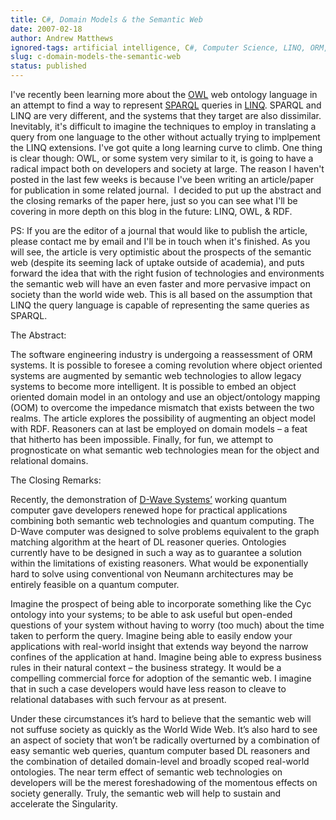 ```yaml
---
title: C#, Domain Models & the Semantic Web
date: 2007-02-18
author: Andrew Matthews
ignored-tags: artificial intelligence, C#, Computer Science, LINQ, ORM, philosophy
slug: c-domain-models-the-semantic-web
status: published
---
```


I've recently been learning more about the [OWL](http://www.w3.org/2004/OWL/) web ontology language in an attempt to find a way to represent [SPARQL](http://www.w3.org/2001/sw/DataAccess/) queries in [LINQ](http://msdn2.microsoft.com/en-us/library/aa479865.aspx). SPARQL and LINQ are very different, and the systems that they target are also dissimilar. Inevitably, it's difficult to imagine the techniques to employ in translating a query from one language to the other without actually trying to implpement the LINQ extensions. I've got quite a long learning curve to climb. One thing is clear though: OWL, or some system very similar to it, is going to have a radical impact both on developers and society at large. The reason I haven't posted in the last few weeks is because I've been writing an article/paper for publication in some related journal.  I decided to put up the abstract and the closing remarks of the paper here, just so you can see what I'll be covering in more depth on this blog in the future: LINQ, OWL, & RDF.

PS: If you are the editor of a journal that would like to publish the article, please contact me by email and I'll be in touch when it's finished. As you will see, the article is very optimistic about the prospects of the semantic web (despite its seeming lack of uptake outside of academia), and puts forward the idea that with the right fusion of technologies and environments the semantic web will have an even faster and more pervasive impact on society than the world wide web. This is all based on the assumption that LINQ the query language is capable of representing the same queries as SPARQL.

The Abstract:

The software engineering industry is undergoing a reassessment of ORM systems. It is possible to foresee a coming revolution where object oriented systems are augmented by semantic web technologies to allow legacy systems to become more intelligent. It is possible to embed an object oriented domain model in an ontology and use an object/ontology mapping (OOM) to overcome the impedance mismatch that exists between the two realms. The article explores the possibility of augmenting an object model with RDF. Reasoners can at last be employed on domain models – a feat that hitherto has been impossible. Finally, for fun, we attempt to prognosticate on what semantic web technologies mean for the object and relational domains.

The Closing Remarks:

Recently, the demonstration of [D-Wave Systems’](http://www.dwavesys.com/) working quantum computer gave developers renewed hope for practical applications combining both semantic web technologies and quantum computing. The D-Wave computer was designed to solve problems equivalent to the graph matching algorithm at the heart of DL reasoner queries. Ontologies currently have to be designed in such a way as to guarantee a solution within the limitations of existing reasoners. What would be exponentially hard to solve using conventional von Neumann architectures may be entirely feasible on a quantum computer.

Imagine the prospect of being able to incorporate something like the Cyc ontology into your systems; to be able to ask useful but open-ended questions of your system without having to worry (too much) about the time taken to perform the query. Imagine being able to easily endow your applications with real-world insight that extends way beyond the narrow confines of the application at hand. Imagine being able to express business rules in their natural context – the business strategy. It would be a compelling commercial force for adoption of the semantic web. I imagine that in such a case developers would have less reason to cleave to relational databases with such fervour as at present.

Under these circumstances it’s hard to believe that the semantic web will not suffuse society as quickly as the World Wide Web. It’s also hard to see an aspect of society that won’t be radically overturned by a combination of easy semantic web queries, quantum computer based DL reasoners and the combination of detailed domain-level and broadly scoped real-world ontologies. The near term effect of semantic web technologies on developers will be the merest foreshadowing of the momentous effects on society generally. Truly, the semantic web will help to sustain and accelerate the Singularity.
